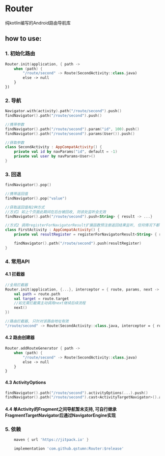 # Router

纯kotlin编写的Android路由导航库

## how to use:

### 1. 初始化路由
```kotlin
Router.init(application, { path ->
    when (path) {
        "/route/second" -> Route(SecondActivity::class.java)
        else -> null
    }
})
```
### 2. 导航
```kotlin
Navigator.with(activity).path("/route/second").push()
findNavigator().path("/route/second").push()

//携带参数
findNavigator().path("/route/second").param("id", 100).push()
findNavigator().path("/route/second").params(User()).push()

//获取参数
class SecondActivity : AppCompatActivity() {
    private val id by navParams("id", default = -1)
    private val user by navParams<User>()
}
```

### 3. 回退
```kotlin
findNavigator().pop()

//携带返回值
findNavigator().pop("value")

//获取返回值有2种方式
//方式1 如上个页面此期间在后台被回收, 则该处监听会无效
findNavigator().path("/route/second").push<String> { result -> ...}

//方式2 调用registerForNavigatorResult扩展函数预注册返回结果监听, 任何情况下都有效
class FirstActivity : AppCompatActivity() {
    private val resultRegister = registerForNavigatorResult<String> { result -> ...}

    findNavigator().path("/route/second").push(resultRegister)
}
```

### 4. 常用API

#### 4.1 拦截器
```kotlin
//全局拦截器
Router.init(application, {...}, interceptor = { route, params, next ->
    val path = route.path
    val target = route.target
    //如无需拦截需主动调用next继续后续流程
    next()
})

//路由拦截器, 只针对该路由地址有效
"/route/second" -> Route(SecondActivity::class.java, interceptor = { route, params, next -> ...})
```

#### 4.2 路由创建器
```kotlin
Router.addRouteGenerator { path ->
    when (path) {
        "/route/second" -> Route(SecondActivity::class.java)
        else -> null
    }
}
```

#### 4.3 ActivityOptions
```kotlin
findNavigator().path("/route/second").activityOptions(...).push()
findNavigator().path("/route/second").cast<ActivityTargetNavigator>().activityOptions(...).push()
```

#### 4.4 单Activity的Fragment之间导航暂未支持, 可自行继承FragmentTargetNavigator后通过NavigatorEngine实现


### 5. 依赖
```groovy
    maven { url 'https://jitpack.io' }

    implementation 'com.github.qstumn:Router:$release'
```